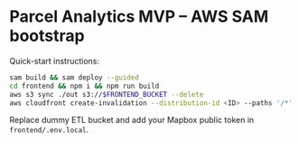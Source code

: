 # Parcel Analytics MVP – AWS SAM bootstrap

Quick-start instructions:

```bash
sam build && sam deploy --guided
cd frontend && npm i && npm run build
aws s3 sync ./out s3://$FRONTEND_BUCKET --delete
aws cloudfront create-invalidation --distribution-id <ID> --paths '/*'
```

Replace dummy ETL bucket and add your Mapbox public token in `frontend/.env.local`.
